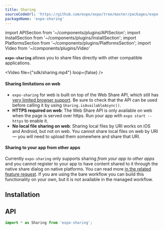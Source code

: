 ```yaml
---
title: Sharing
sourceCodeUrl: 'https://github.com/expo/expo/tree/master/packages/expo-sharing'
packageName: 'expo-sharing'
---
```


import APISection from '~/components/plugins/APISection';
import InstallSection from '~/components/plugins/InstallSection';
import PlatformsSection from '~/components/plugins/PlatformsSection';
import Video from '~/components/plugins/Video'

**`expo-sharing`** allows you to share files directly with other compatible applications.

<Video file={"sdk/sharing.mp4"} loop={false} />

<PlatformsSection android emulator ios simulator web />

#### Sharing limitations on web

- `expo-sharing` for web is built on top of the Web Share API, which still has [very limited browser support](https://caniuse.com/#feat=web-share). Be sure to check that the API can be used before calling it by using `Sharing.isAvailableAsync()`.
- **HTTPS required on web**: The Web Share API is only available on web when the page is served over https. Run your app with `expo start --https` to enable it.
- **No local file sharing on web**: Sharing local files by URI works on iOS and Android, but not on web. You cannot share local files on web by URI &mdash; you will need to upload them somewhere and share that URI.

#### Sharing to your app from other apps

Currently `expo-sharing` only supports sharing *from your app to other apps* and you cannot register to your app to have content shared to it through the native share dialog on native platforms. You can read more [in the related feature request](https://expo.canny.io/feature-requests/p/share-extension-ios-share-intent-android). If you are using the bare workflow you can build this functionality on your own, but it is not available in the managed workflow.

## Installation

<InstallSection packageName="expo-sharing" />

## API

```js
import * as Sharing from 'expo-sharing';
```

<APISection packageName="expo-sharing" apiName="Sharing" />
